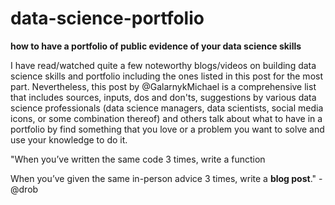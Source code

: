 # data-science-portfolio
**how to have a portfolio of public evidence of your data science skills**



I have read/watched quite a few noteworthy blogs/videos on building data science skills and portfolio including the ones listed in this post for the most part. Nevertheless, this post by @GalarnykMichael is a comprehensive list that includes sources, inputs, dos and don'ts, suggestions by various data science professionals (data science managers, data scientists, social media icons, or some combination thereof) and others talk about what to have in a portfolio by find something that you love or a problem you want to solve and use your knowledge to do it.




"When you’ve written the same code 3 times, write a function

When you’ve given the same in-person advice 3 times, write a **blog post**." - @drob


